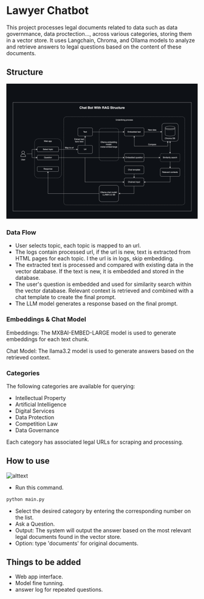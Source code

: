 # Lawyer Chatbot

This project processes legal documents related to data such as data governmance, data proctection..., across various categories, storing them in a vector store. It uses Langchain, Chroma, and Ollama models to analyze and retrieve answers to legal questions based on the content of these documents.

## Structure

![alttext](resources/llm_rag.jpg)

### Data Flow
- User selects topic, each topic is mapped to an url.
- The logs contain processed url, if the url is new, text is extracted from HTML pages for each topic. I the url is in logs, skip embedding.
- The extracted text is processed and compared with existing data in the vector database. If the text is new, it is embedded and stored in the database.
- The user's question is embedded and used for similarity search within the vector database. Relevant context is retrieved and combined with a chat template to create the final prompt.
- The LLM model generates a response based on the final prompt.

### Embeddings & Chat Model
Embeddings: The MXBAI-EMBED-LARGE model is used to generate embeddings for each text chunk.

Chat Model: The llama3.2 model is used to generate answers based on the retrieved context.

### Categories
The following categories are available for querying:

- Intellectual Property
- Artificial Intelligence
- Digital Services
- Data Protection
- Competition Law
- Data Governance

Each category has associated legal URLs for scraping and processing.

## How to use

![alttext](resources/llm_rag.gif)

- Run this command.

```bash
python main.py
```

- Select the desired category by entering the corresponding number on the list.
- Ask a Question.
- Output: The system will output the answer based on the most relevant legal documents found in the vector store.
- Option: type 'documents' for original documents.

## Things to be added
- Web app interface.
- Model fine tunning.
- answer log for repeated questions.